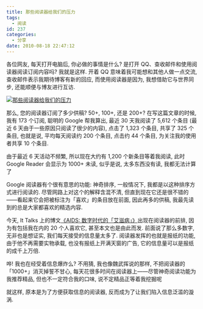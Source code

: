 ```yaml
---
title: 那些阅读器给我们的压力
tags:
  - 阅读
id: 237
categories:
  - 分享
date: 2010-08-18 22:47:12
---
```


各位网友, 每天打开电脑后, 你必做的事情是什么? 是打开 QQ、查收邮件和使用阅读器阅读订阅内容吗? 我就是这样. 开着 QQ 意味着我可能想和其他人做一点交流, 查收邮件表示我期待博客有新的回应, 而使用阅读器是因为, 我想借助它与世界同步, 还能顺便与博友进行互访.

[![那些阅读器给我们的压力](//beamnote-img.oss-cn-shanghai.aliyuncs.com/2010/the-pressure-of-readers.png)](//beamnote-img.oss-cn-shanghai.aliyuncs.com/2010/the-pressure-of-readers.png)<!-- more -->

那么, 您的阅读器订阅了多少供稿? 50+, 100+, 还是 200+? 在写这篇文章的时候, 我有 173 个订阅, 聪明的 Google 帮我算出, 最近 30 天我阅读了 5,612 个条目 (最近 6 天由于一些原因只阅读了很少的内容), 点击了 1,323 个条目, 共享了 325 个条目, 也就是说, 平均每天阅读约 200 个条目, 点击约 44 个条目, 为关注我的使用者共享 10 个条目.

由于最近 6 天活动不频繁, 所以现在大约有 1,200 个新条目等着我阅读, 此时 Google Reader 会显示为 1000+ 未读, 似乎是说, 太多东西没有读, 我都无法计算了

Google 阅读器有个很有意思的功能: 神奇排序, 一般情况下, 我都是以这种排序方式进行阅读的. 尽管网路上对这个的解释含混不清, 但直到现在它还是很不错的——看起来它会把被标注为「喜欢」的条目放在前面, 因此再多的供稿, 我最先读到的总是大家都喜欢的精选内容.

今天, It Talks 上的博文[《AIDS: 数字时代的「艾滋病」》](http://weiwuhui.com/3458.html)出现在阅读器的前排, 因为有包括我在内的 20 个人喜欢它, 甚至本文也是由此而发. 前面说了那么多数字, 无非也是想证实, 我们每天接受的信息量太多了. 阅读器发挥的也就是报纸的功能, 由于他不再需要实物承载, 也没有报纸上开满天窗的广告, 它的信息量可以是报纸的成千上万倍.

哗\! 我也在经受着信息爆炸么? 不用猜, 我也像魏武挥说的那样, 不把阅读器的「1000+」消灭掉誓不甘心, 每天花很多时间在阅读器上——尽管神奇阅读功能为我推荐精品, 但也不一定符合我的口味, 说不定精品正等着我挖掘呢

就这样, 原本是为了方便获取信息的阅读器, 反而成为了让我们陷入信息泛滥的漩涡.
